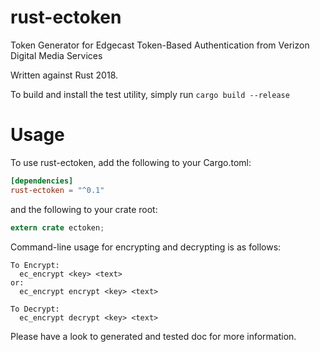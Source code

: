 # rust-ectoken
Token Generator for Edgecast Token-Based Authentication from Verizon Digital Media Services

Written against Rust 2018.

To build and install the test utility, simply run `cargo build --release`

# Usage
To use rust-ectoken, add the following to your Cargo.toml:

```toml
[dependencies]
rust-ectoken = "^0.1"
```

and the following to your crate root:

```rust
extern crate ectoken;
```

Command-line usage for encrypting and decrypting is as follows:

```
To Encrypt:
  ec_encrypt <key> <text>
or:
  ec_encrypt encrypt <key> <text>

To Decrypt:
  ec_encrypt decrypt <key> <text>
```

Please have a look to generated and tested doc for more information.
